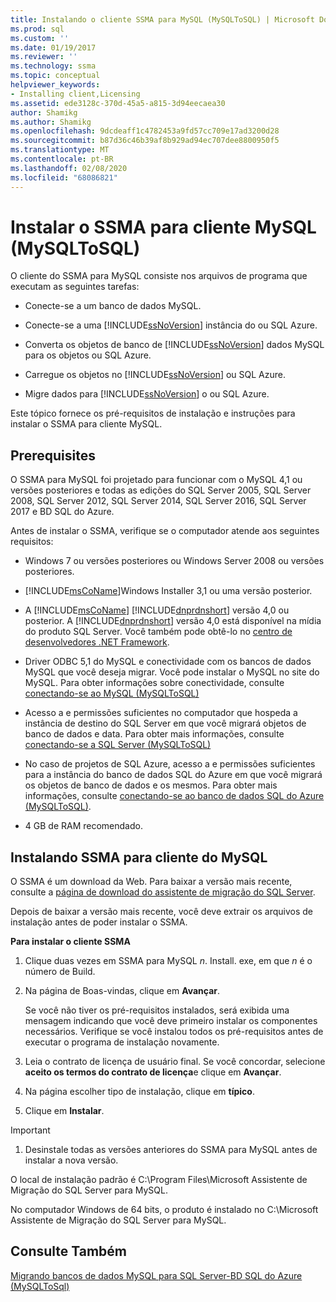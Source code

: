 ```yaml
---
title: Instalando o cliente SSMA para MySQL (MySQLToSQL) | Microsoft Docs
ms.prod: sql
ms.custom: ''
ms.date: 01/19/2017
ms.reviewer: ''
ms.technology: ssma
ms.topic: conceptual
helpviewer_keywords:
- Installing client,Licensing
ms.assetid: ede3128c-370d-45a5-a815-3d94eecaea30
author: Shamikg
ms.author: Shamikg
ms.openlocfilehash: 9dcdeaff1c4782453a9fd57cc709e17ad3200d28
ms.sourcegitcommit: b87d36c46b39af8b929ad94ec707dee8800950f5
ms.translationtype: MT
ms.contentlocale: pt-BR
ms.lasthandoff: 02/08/2020
ms.locfileid: "68086821"
---
```

# <a name="installing-ssma-for-mysql-client-mysqltosql"></a>Instalar o SSMA para cliente MySQL (MySQLToSQL)
O cliente do SSMA para MySQL consiste nos arquivos de programa que executam as seguintes tarefas:  
  
-   Conecte-se a um banco de dados MySQL.  
  
-   Conecte-se a uma [!INCLUDE[ssNoVersion](../../includes/ssnoversion-md.md)] instância do ou SQL Azure.  
  
-   Converta os objetos de banco de [!INCLUDE[ssNoVersion](../../includes/ssnoversion-md.md)] dados MySQL para os objetos ou SQL Azure.  
  
-   Carregue os objetos no [!INCLUDE[ssNoVersion](../../includes/ssnoversion-md.md)] ou SQL Azure.  
  
-   Migre dados para [!INCLUDE[ssNoVersion](../../includes/ssnoversion-md.md)] o ou SQL Azure.  
  
Este tópico fornece os pré-requisitos de instalação e instruções para instalar o SSMA para cliente MySQL.  
  
## <a name="prerequisites"></a>Prerequisites  
O SSMA para MySQL foi projetado para funcionar com o MySQL 4,1 ou versões posteriores e todas as edições do SQL Server 2005, SQL Server 2008, SQL Server 2012, SQL Server 2014, SQL Server 2016, SQL Server 2017 e BD SQL do Azure.  
  
Antes de instalar o SSMA, verifique se o computador atende aos seguintes requisitos:  
  
-   Windows 7 ou versões posteriores ou Windows Server 2008 ou versões posteriores.  
  
-   [!INCLUDE[msCoName](../../includes/msconame_md.md)]Windows Installer 3,1 ou uma versão posterior.  
  
-   A [!INCLUDE[msCoName](../../includes/msconame_md.md)] [!INCLUDE[dnprdnshort](../../includes/dnprdnshort_md.md)] versão 4,0 ou posterior. A [!INCLUDE[dnprdnshort](../../includes/dnprdnshort_md.md)] versão 4,0 está disponível na mídia do produto SQL Server. Você também pode obtê-lo no [centro de desenvolvedores .NET Framework](https://go.microsoft.com/fwlink/?LinkId=48882).  
  
-   Driver ODBC 5,1 do MySQL e conectividade com os bancos de dados MySQL que você deseja migrar. Você pode instalar o MySQL no site do MySQL. Para obter informações sobre conectividade, consulte [conectando-se ao MySQL &#40;MySQLToSQL&#41;](../../ssma/mysql/connecting-to-mysql-mysqltosql.md)  
  
-   Acesso a e permissões suficientes no computador que hospeda a instância de destino do SQL Server em que você migrará objetos de banco de dados e data. Para obter mais informações, consulte [conectando-se a SQL Server &#40;MySQLToSQL&#41;](../../ssma/mysql/connecting-to-sql-server-mysqltosql.md)  
  
-   No caso de projetos de SQL Azure, acesso a e permissões suficientes para a instância do banco de dados SQL do Azure em que você migrará os objetos de banco de dados e os mesmos. Para obter mais informações, consulte [conectando-se ao banco de dados SQL do Azure &#40;MySQLToSQL&#41;](../../ssma/mysql/connecting-to-azure-sql-db-mysqltosql.md).  
  
-   4 GB de RAM recomendado.  
  
## <a name="installing-ssma-for-mysql-client"></a>Instalando SSMA para cliente do MySQL  
O SSMA é um download da Web. Para baixar a versão mais recente, consulte a [página de download do assistente de migração do SQL Server](https://aka.ms/ssmaformysql).  
  
Depois de baixar a versão mais recente, você deve extrair os arquivos de instalação antes de poder instalar o SSMA.  
  
**Para instalar o cliente SSMA**  
  
1.  Clique duas vezes em SSMA para MySQL *n*. Install. exe, em que *n* é o número de Build.  
  
2.  Na página de Boas-vindas, clique em **Avançar**.  
  
    Se você não tiver os pré-requisitos instalados, será exibida uma mensagem indicando que você deve primeiro instalar os componentes necessários. Verifique se você instalou todos os pré-requisitos antes de executar o programa de instalação novamente.  
  
3.  Leia o contrato de licença de usuário final. Se você concordar, selecione **aceito os termos do contrato de licença**e clique em **Avançar**.  
  
4.  Na página escolher tipo de instalação, clique em **típico**.  
  
5.  Clique em **Instalar**.  
  
> [!IMPORTANT]  
> 1.  Desinstale todas as versões anteriores do SSMA para MySQL antes de instalar a nova versão.  
  
O local de instalação padrão é C:\Program Files\Microsoft Assistente de Migração do SQL Server para MySQL.  
  
No computador Windows de 64 bits, o produto é instalado no C:\Microsoft Assistente de Migração do SQL Server para MySQL.  
  
## <a name="see-also"></a>Consulte Também  
[Migrando bancos de dados MySQL para SQL Server-BD SQL do Azure &#40;MySQLToSql&#41;](../../ssma/mysql/migrating-mysql-databases-to-sql-server-azure-sql-db-mysqltosql.md)  
  

